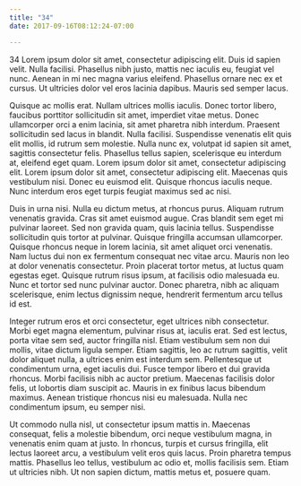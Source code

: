 ```yaml
---
title: "34"
date: 2017-09-16T08:12:24-07:00

---
```


34
Lorem ipsum dolor sit amet, consectetur adipiscing elit. Duis id sapien velit. Nulla facilisi. Phasellus nibh justo, mattis nec iaculis eu, feugiat vel nunc. Aenean in mi nec magna varius eleifend. Phasellus ornare nec ex et cursus. Ut ultricies dolor vel eros lacinia dapibus. Mauris sed semper lacus.

Quisque ac mollis erat. Nullam ultrices mollis iaculis. Donec tortor libero, faucibus porttitor sollicitudin sit amet, imperdiet vitae metus. Donec ullamcorper orci a enim lacinia, sit amet pharetra nibh interdum. Praesent sollicitudin sed lacus in blandit. Nulla facilisi. Suspendisse venenatis elit quis elit mollis, id rutrum sem molestie. Nulla nunc ex, volutpat id sapien sit amet, sagittis consectetur felis. Phasellus tellus sapien, scelerisque eu interdum at, eleifend eget quam. Lorem ipsum dolor sit amet, consectetur adipiscing elit. Lorem ipsum dolor sit amet, consectetur adipiscing elit. Maecenas quis vestibulum nisi. Donec eu euismod elit. Quisque rhoncus iaculis neque. Nunc interdum eros eget turpis feugiat maximus sed ac nisi.

Duis in urna nisi. Nulla eu dictum metus, at rhoncus purus. Aliquam rutrum venenatis gravida. Cras sit amet euismod augue. Cras blandit sem eget mi pulvinar laoreet. Sed non gravida quam, quis lacinia tellus. Suspendisse sollicitudin quis tortor at pulvinar. Quisque fringilla accumsan ullamcorper. Quisque rhoncus neque in lorem lacinia, sit amet aliquet orci venenatis. Nam luctus dui non ex fermentum consequat nec vitae arcu. Mauris non leo at dolor venenatis consectetur. Proin placerat tortor metus, at luctus quam egestas eget. Quisque rutrum risus ipsum, at facilisis odio malesuada eu. Nunc et tortor sed nunc pulvinar auctor. Donec pharetra, nibh ac aliquam scelerisque, enim lectus dignissim neque, hendrerit fermentum arcu tellus id est.

Integer rutrum eros et orci consectetur, eget ultrices nibh consectetur. Morbi eget magna elementum, pulvinar risus at, iaculis erat. Sed est lectus, porta vitae sem sed, auctor fringilla nisl. Etiam vestibulum sem non dui mollis, vitae dictum ligula semper. Etiam sagittis, leo ac rutrum sagittis, velit dolor aliquet nulla, a ultrices enim est interdum sem. Pellentesque ut condimentum urna, eget iaculis dui. Fusce tempor libero et dui gravida rhoncus. Morbi facilisis nibh ac auctor pretium. Maecenas facilisis dolor felis, ut lobortis diam suscipit ac. Mauris in ex finibus lacus bibendum maximus. Aenean tristique rhoncus nisi eu malesuada. Nulla nec condimentum ipsum, eu semper nisi.

Ut commodo nulla nisl, ut consectetur ipsum mattis in. Maecenas consequat, felis a molestie bibendum, orci neque vestibulum magna, in venenatis enim quam at justo. In rhoncus, turpis et cursus fringilla, elit lectus laoreet arcu, a vestibulum velit eros quis lacus. Proin pharetra tempus mattis. Phasellus leo tellus, vestibulum ac odio et, mollis facilisis sem. Etiam ut ultricies nibh. Ut non sapien dictum, mattis metus et, posuere quam.
